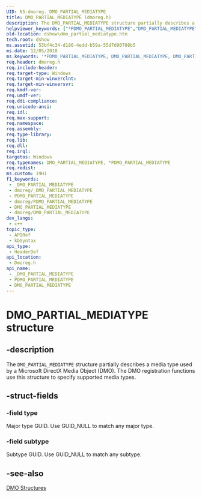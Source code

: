```yaml
---
UID: NS:dmoreg._DMO_PARTIAL_MEDIATYPE
title: DMO_PARTIAL_MEDIATYPE (dmoreg.h)
description: The DMO_PARTIAL_MEDIATYPE structure partially describes a media type used by a Microsoft DirectX Media Object (DMO). The DMO registration functions use this structure to specify supported media types.
helpviewer_keywords: ["*PDMO_PARTIAL_MEDIATYPE","DMO_PARTIAL_MEDIATYPE","DMO_PARTIAL_MEDIATYPE structure [DirectShow]","DMO_PARTIAL_MEDIATYPEStructure","PDMO_PARTIAL_MEDIATYPE","PDMO_PARTIAL_MEDIATYPE structure pointer [DirectShow]","dmoreg/DMO_PARTIAL_MEDIATYPE","dmoreg/PDMO_PARTIAL_MEDIATYPE","dshow.dmo_partial_mediatype"]
old-location: dshow\dmo_partial_mediatype.htm
tech.root: dshow
ms.assetid: 53bf4c34-d180-4edd-b59a-55d7d90708b5
ms.date: 12/05/2018
ms.keywords: '*PDMO_PARTIAL_MEDIATYPE, DMO_PARTIAL_MEDIATYPE, DMO_PARTIAL_MEDIATYPE structure [DirectShow], DMO_PARTIAL_MEDIATYPEStructure, PDMO_PARTIAL_MEDIATYPE, PDMO_PARTIAL_MEDIATYPE structure pointer [DirectShow], dmoreg/DMO_PARTIAL_MEDIATYPE, dmoreg/PDMO_PARTIAL_MEDIATYPE, dshow.dmo_partial_mediatype'
req.header: dmoreg.h
req.include-header: 
req.target-type: Windows
req.target-min-winverclnt: 
req.target-min-winversvr: 
req.kmdf-ver: 
req.umdf-ver: 
req.ddi-compliance: 
req.unicode-ansi: 
req.idl: 
req.max-support: 
req.namespace: 
req.assembly: 
req.type-library: 
req.lib: 
req.dll: 
req.irql: 
targetos: Windows
req.typenames: DMO_PARTIAL_MEDIATYPE, *PDMO_PARTIAL_MEDIATYPE
req.redist: 
ms.custom: 19H1
f1_keywords:
 - _DMO_PARTIAL_MEDIATYPE
 - dmoreg/_DMO_PARTIAL_MEDIATYPE
 - PDMO_PARTIAL_MEDIATYPE
 - dmoreg/PDMO_PARTIAL_MEDIATYPE
 - DMO_PARTIAL_MEDIATYPE
 - dmoreg/DMO_PARTIAL_MEDIATYPE
dev_langs:
 - c++
topic_type:
 - APIRef
 - kbSyntax
api_type:
 - HeaderDef
api_location:
 - Dmoreg.h
api_name:
 - _DMO_PARTIAL_MEDIATYPE
 - PDMO_PARTIAL_MEDIATYPE
 - DMO_PARTIAL_MEDIATYPE
---
```


# DMO_PARTIAL_MEDIATYPE structure


## -description

The <code>DMO_PARTIAL_MEDIATYPE</code> structure partially describes a media type used by a Microsoft DirectX Media Object (DMO). The DMO registration functions use this structure to specify supported media types.

## -struct-fields

### -field type

Major type GUID. Use GUID_NULL to match any major type.

### -field subtype

Subtype GUID. Use GUID_NULL to match any subtype.

## -see-also

<a href="/windows/desktop/DirectShow/dmo-structures">DMO Structures</a>

